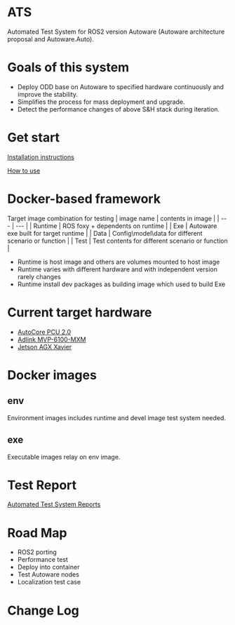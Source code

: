 # ATS
Automated Test System for ROS2 version Autoware (Autoware architecture proposal and Autoware.Auto).

# Goals of this system
* Deploy ODD base on Autoware to specified hardware continuously and improve the stability.
* Simplifies the process for mass deployment and upgrade.
* Detect the performance changes of above S&H stack during iteration.

# Get start

[Installation instructions](src/docs/install.md)

[How to use](src/README.md)

# Docker-based framework
Target image combination for testing
| image name | contents in image |
| --- | --- |
| Runtime	| ROS foxy + dependents on runtime |
| Exe		| Autoware exe built for target runtime |
| Data		| Config\model\data for different scenario or function |
| Test		| Test contents for different scenario or function |

* Runtime is host image and others are volumes mounted to host image
* Runtime varies with different hardware and with independent version rarely changes
* Runtime install dev packages as building image which used to build Exe

# Current target hardware

* [AutoCore PCU 2.0](https://github.com/autocore-ai/autocore_pcu_doc)
* [Adlink MVP-6100-MXM](https://www.adlinktech.com/Products/Industrial_PCs_Fanless_Embedded_PCs/ExpandableFanlessEmbeddedComputers/MVP-6100-MXM_Series)
* [Jetson AGX Xavier](https://www.nvidia.cn/autonomous-machines/embedded-systems/jetson-agx-xavier/)

# Docker images
## env
Environment images includes runtime and devel image test system needed.
## exe
Executable images relay on env image.

# Test Report

[Automated Test System Reports](https://autocore-ai.github.io/ats-report/report.html)

# Road Map

* ROS2 porting
* Performance test
* Deploy into container
* Test Autoware nodes
* Localization test case

# Change Log